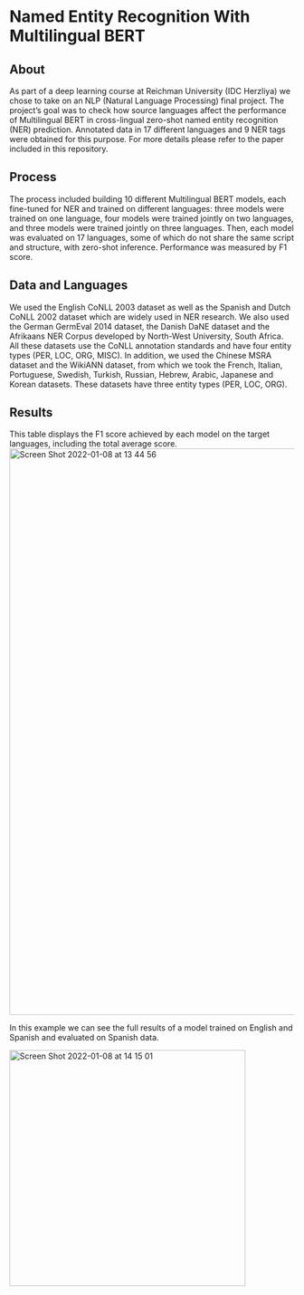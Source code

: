 # Named Entity Recognition With Multilingual BERT
## About 
As part of a deep learning course at Reichman University (IDC Herzliya) we chose to take on an NLP (Natural Language Processing) final project. The project’s goal was to check how source languages affect the performance of Multilingual BERT in cross-lingual zero-shot named entity recognition (NER) prediction. Annotated data in 17 different languages and 9 NER tags were obtained for this purpose. For more details please refer to the paper included in this repository.

## Process
The process included building 10 different Multilingual BERT models, each fine-tuned for NER and trained on different languages: three models were trained on one language, four models were trained jointly on two languages, and three models were trained jointly on three languages. Then, each model was evaluated on 17 languages, some of which do not share the same script and structure, with zero-shot inference. Performance was measured by F1 score. 

## Data and Languages
We used the English CoNLL 2003 dataset as well as the Spanish and Dutch CoNLL 2002 dataset which are widely used in NER research. We also used the German GermEval 2014 dataset, the Danish DaNE dataset and the Afrikaans NER Corpus developed by North-West University, South Africa. All these datasets use the CoNLL annotation standards and have four entity types (PER, LOC, ORG, MISC).
In addition, we used the Chinese MSRA dataset and the WikiANN dataset, from which we took the French, Italian, Portuguese, Swedish, Turkish, Russian, Hebrew, Arabic, Japanese and Korean datasets. These datasets have three entity types (PER, LOC, ORG).

## Results
This table displays the F1 score achieved by each model on the target languages, including the total average score.
<img width="1001" alt="Screen Shot 2022-01-08 at 13 44 56" src="https://user-images.githubusercontent.com/96059174/148642882-21d6d3e7-3ed7-47ba-ae8d-aaa42c673aac.png">

In this example we can see the full results of a model trained on English and Spanish and evaluated on Spanish data.

<img width="417" alt="Screen Shot 2022-01-08 at 14 15 01" src="https://user-images.githubusercontent.com/96059174/148643775-c9c46b2b-275a-4939-92df-862d406e83f2.png">
